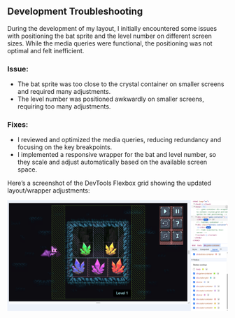 ## Development Troubleshooting

During the development of my layout, I initially encountered some issues with positioning the bat sprite and the level number on different screen sizes. While the media queries were functional, the positioning was not optimal and felt inefficient.

### Issue:
- The bat sprite was too close to the crystal container on smaller screens and required many adjustments.
- The level number was positioned awkwardly on smaller screens, requiring too many adjustments.

### Fixes:
- I reviewed and optimized the media queries, reducing redundancy and focusing on the key breakpoints.
- I implemented a responsive wrapper for the bat and level number, so they scale and adjust automatically based on the available screen space.

Here’s a screenshot of the DevTools Flexbox grid showing the updated layout/wrapper adjustments:

![DevTools Screenshot](assets/media/game-div-wrapper-for-level-number.png)